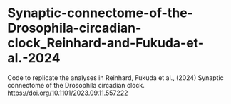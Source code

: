 # Synaptic-connectome-of-the-Drosophila-circadian-clock_Reinhard-and-Fukuda-et-al.-2024
Code to replicate the analyses in Reinhard, Fukuda et al., (2024) Synaptic connectome of the Drosophila circadian clock. https://doi.org/10.1101/2023.09.11.557222
